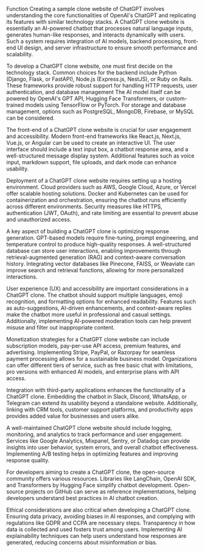 Function 
Creating a sample clone website of ChatGPT involves understanding the core functionalities of OpenAI's ChatGPT and replicating its features with similar technology stacks. A ChatGPT clone website is essentially an AI-powered chatbot that processes natural language inputs, generates human-like responses, and interacts dynamically with users. Such a system requires integration of AI models, backend processing, front-end UI design, and server infrastructure to ensure smooth performance and scalability.




To develop a ChatGPT clone website, one must first decide on the technology stack. Common choices for the backend include Python (Django, Flask, or FastAPI), Node.js (Express.js, NestJS), or Ruby on Rails. These frameworks provide robust support for handling HTTP requests, user authentication, and database management
 The AI model itself can be powered by OpenAI's GPT API, Hugging Face Transformers, or custom-trained models using TensorFlow or PyTorch. For storage and database management, options such as PostgreSQL, MongoDB, Firebase, or MySQL can be considered.

The front-end of a ChatGPT clone website is crucial for user engagement and accessibility. Modern front-end frameworks like React.js, Next.js, Vue.js, or Angular can be used to create an interactive UI. The user interface should include a text input box, a chatbot response area, and a well-structured message display system. Additional features such as voice input, markdown support, file uploads, and dark mode can enhance usability.

Deployment of a ChatGPT clone website requires setting up a hosting environment. Cloud providers such as AWS, Google Cloud, Azure, or Vercel offer scalable hosting solutions. Docker and Kubernetes can be used for containerization and orchestration, ensuring the chatbot runs efficiently across different environments. Security measures like HTTPS, authentication (JWT, OAuth), and rate limiting are essential to prevent abuse and unauthorized access.

A key aspect of building a ChatGPT clone is optimizing response generation. GPT-based models require fine-tuning, prompt engineering, and temperature control to produce high-quality responses.
A well-structured database can store user interactions, enabling improvements through retrieval-augmented generation (RAG) and context-aware conversation history. Integrating vector databases like Pinecone, FAISS, or Weaviate can improve search and retrieval functions, allowing for more personalized interactions.

User experience (UX) and accessibility are important considerations in a ChatGPT clone. The chatbot should support multiple languages, emoji recognition, and formatting options for enhanced readability. Features such as auto-suggestions, AI-driven enhancements, and context-aware replies make the chatbot more useful in professional and casual settings. Additionally, implementing AI-powered moderation tools can help prevent misuse and filter out inappropriate content.

Monetization strategies for a ChatGPT clone website can include subscription models, pay-per-use API access, premium features, and advertising. Implementing Stripe, PayPal, or Razorpay for seamless payment processing allows for a sustainable business model. Organizations can offer different tiers of service, such as free basic chat with limitations, pro versions with enhanced AI models, and enterprise plans with API access.

Integration with third-party applications enhances the functionality of a ChatGPT clone. 
Embedding the chatbot in Slack, Discord, WhatsApp, or Telegram can extend its usability beyond a standalone website. Additionally, linking with CRM tools, customer support platforms, and productivity apps provides added value for businesses and users alike.

A well-maintained ChatGPT clone website should include logging, monitoring, and analytics to track performance and user engagement.
Services like Google Analytics, Mixpanel, Sentry, or Datadog can provide insights into user behavior, system errors, and overall chatbot effectiveness. Implementing A/B testing helps in optimizing features and improving response quality.

For developers aiming to create a ChatGPT clone, the open-source community offers various resources. Libraries like LangChain, OpenAI SDK, and Transformers by Hugging Face simplify chatbot development. Open-source projects on GitHub can serve as reference implementations, helping developers understand best practices in AI chatbot creation.

Ethical considerations are also critical when developing a ChatGPT clone. Ensuring data privacy, avoiding biases in AI responses, and complying with regulations like GDPR and CCPA are necessary steps. Transparency in how data is collected and used fosters trust among users. Implementing AI explainability techniques can help users understand how responses are generated, reducing concerns about misinformation or bias.

